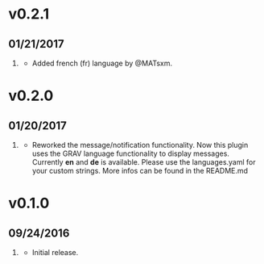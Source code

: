 # v0.2.1
##  01/21/2017

1. [](#improved)
    * Added french (fr) language by @MATsxm.

# v0.2.0
##  01/20/2017

1. [](#new)
    * Reworked the message/notification functionality. Now this plugin uses the GRAV language functionality to display messages. Currently **en** and **de** is available. Please use the languages.yaml for your custom strings. More infos can be found in the README.md

# v0.1.0
##  09/24/2016

1. [](#new)
    * Initial release.

